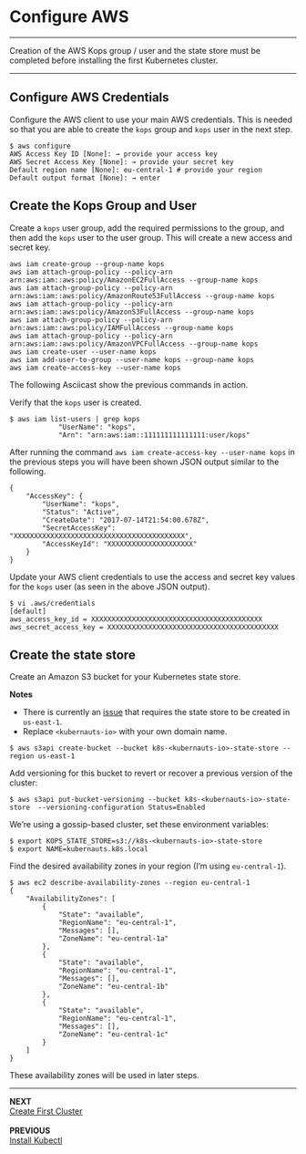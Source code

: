 # Configure AWS

---

Creation of the AWS Kops group / user and the state store must be completed before installing the first Kubernetes cluster.

---

## Configure AWS Credentials

Configure the AWS client to use your main AWS credentials.  This is needed so that you are able to create the `kops` group and `kops` user in the next step.

```
$ aws configure
AWS Access Key ID [None]: → provide your access key
AWS Secret Access Key [None]: → provide your secret key
Default region name [None]: eu-central-1 # provide your region
Default output format [None]: → enter
```


## Create the Kops Group and User

Create a `kops` user group, add the required permissions to the group, and then add the `kops` user to the user group.  This will create a new access and secret key.

```
aws iam create-group --group-name kops
aws iam attach-group-policy --policy-arn arn:aws:iam::aws:policy/AmazonEC2FullAccess --group-name kops
aws iam attach-group-policy --policy-arn arn:aws:iam::aws:policy/AmazonRoute53FullAccess --group-name kops
aws iam attach-group-policy --policy-arn arn:aws:iam::aws:policy/AmazonS3FullAccess --group-name kops
aws iam attach-group-policy --policy-arn arn:aws:iam::aws:policy/IAMFullAccess --group-name kops
aws iam attach-group-policy --policy-arn arn:aws:iam::aws:policy/AmazonVPCFullAccess --group-name kops
aws iam create-user --user-name kops
aws iam add-user-to-group --user-name kops --group-name kops
aws iam create-access-key --user-name kops
```

The following Asciicast show the previous commands in action.

<script type="text/javascript" src="https://asciinema.org/a/kJtomWQSpcuhZ5OqAkQPGm50k.js" id="asciicast-kJtomWQSpcuhZ5OqAkQPGm50k" async></script>

Verify that the `kops` user is created.

```
$ aws iam list-users | grep kops
            "UserName": "kops",
            "Arn": "arn:aws:iam::111111111111111:user/kops"
```

After running the command `aws iam create-access-key --user-name kops` in the previous steps you will have been shown JSON output similar to the following.

```
{
    "AccessKey": {
        "UserName": "kops",
        "Status": "Active",
        "CreateDate": "2017-07-14T21:54:00.678Z",
        "SecretAccessKey": "XXXXXXXXXXXXXXXXXXXXXXXXXXXXXXXXXXXXXXXXXX",
        "AccessKeyId": "XXXXXXXXXXXXXXXXXXXXX"
    }
}
```

Update your AWS client credentials to use the access and secret key values for the `kops` user (as seen in the above JSON output).

```
$ vi .aws/credentials
[default]
aws_access_key_id = XXXXXXXXXXXXXXXXXXXXXXXXXXXXXXXXXXXXXXXXXX
aws_secret_access_key = XXXXXXXXXXXXXXXXXXXXXXXXXXXXXXXXXXXXXXXXXX
```


## Create the state store

Create an Amazon S3 bucket for your Kubernetes state store. 

**Notes**<br/>
* There is currently an [issue](https://github.com/aws/aws-sdk-js/issues/475) that requires the state store to be created in `us-east-1`.
* Replace `<kubernauts-io>` with your own domain name.

```
$ aws s3api create-bucket --bucket k8s-<kubernauts-io>-state-store --region us-east-1
```

Add versioning for this bucket to revert or recover a previous version of the cluster:

```
$ aws s3api put-bucket-versioning --bucket k8s-<kubernauts-io>-state-store  --versioning-configuration Status=Enabled
```



We’re using a gossip-based cluster, set these environment variables:

```
$ export KOPS_STATE_STORE=s3://k8s-<kubernauts-io>-state-store
$ export NAME=kubernauts.k8s.local
```

Find the desired availability zones in your region (I’m using `eu-central-1`).

```
$ aws ec2 describe-availability-zones --region eu-central-1
{
    "AvailabilityZones": [
        {
            "State": "available",
            "RegionName": "eu-central-1",
            "Messages": [],
            "ZoneName": "eu-central-1a"
        },
        {
            "State": "available",
            "RegionName": "eu-central-1",
            "Messages": [],
            "ZoneName": "eu-central-1b"
        },
        {
            "State": "available",
            "RegionName": "eu-central-1",
            "Messages": [],
            "ZoneName": "eu-central-1c"
        }
    ]
}
```

These availability zones will be used in later steps.

---

**NEXT**<br/>
[Create First Cluster](lab_4_create_first_cluster.md)<br/><br/>
**PREVIOUS**<br/>
[Install Kubectl](lab_2_install_kubectl.md)